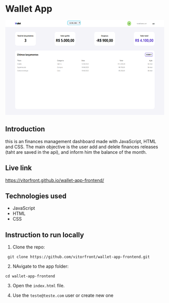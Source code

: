 # Wallet App

<img src="https://github.com/vitorfront/wallet-app-frontend/blob/main/img/preview.png" alt="Wallet Preview" height="300">

## Introduction

this is an finances management dashboard made with JavaScript, HTML and CSS. The main objective is the user add and delele finances releases (taht are saved in the api), and inform him the balance of the month.

## Live link

https://vitorfront.github.io/wallet-app-frontend/

## Technologies used

- JavaScript
- HTML
- CSS

## Instruction to run locally

1. Clone the repo:

```
 git clone https://github.com/vitorfront/wallet-app-frontend.git
```

2. NAvigate to the app folder:

```
cd wallet-app-frontend
```

3. Open the `index.html` file.

4. Use the `teste@teste.com` user or create new one
